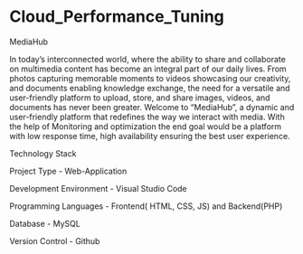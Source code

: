 # Cloud_Performance_Tuning

MediaHub

In today’s interconnected world, where the ability to share and collaborate on multimedia content has become an integral part of our daily lives. From photos capturing memorable moments to videos showcasing our creativity, and documents enabling knowledge exchange, the need for a versatile and user-friendly platform to upload, store, and share images, videos, and documents has never been greater. Welcome to “MediaHub”, a dynamic and user-friendly platform that redefines the way we interact with media. With the help of Monitoring and optimization the end goal would be a platform with low response time, high availability ensuring the best user experience.

Technology Stack

Project Type - Web-Application

Development Environment - Visual Studio Code

Programming Languages - Frontend( HTML, CSS, JS) and Backend(PHP)

Database - MySQL

Version Control - Github
